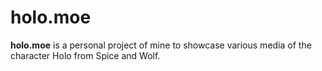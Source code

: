 holo.moe
======
**holo.moe** is a personal project of mine to showcase various media of the character Holo from Spice and Wolf.
